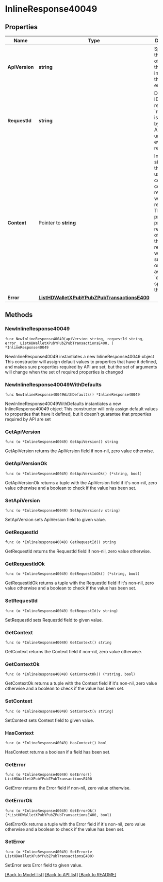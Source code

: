 # InlineResponse40049

## Properties

Name | Type | Description | Notes
------------ | ------------- | ------------- | -------------
**ApiVersion** | **string** | Specifies the version of the API that incorporates this endpoint. | 
**RequestId** | **string** | Defines the ID of the request. The &#x60;requestId&#x60; is generated by Crypto APIs and it&#39;s unique for every request. | 
**Context** | Pointer to **string** | In batch situations the user can use the context to correlate responses with requests. This property is present regardless of whether the response was successful or returned as an error. &#x60;context&#x60; is specified by the user. | [optional] 
**Error** | [**ListHDWalletXPubYPubZPubTransactionsE400**](ListHDWalletXPubYPubZPubTransactionsE400.md) |  | 

## Methods

### NewInlineResponse40049

`func NewInlineResponse40049(apiVersion string, requestId string, error_ ListHDWalletXPubYPubZPubTransactionsE400, ) *InlineResponse40049`

NewInlineResponse40049 instantiates a new InlineResponse40049 object
This constructor will assign default values to properties that have it defined,
and makes sure properties required by API are set, but the set of arguments
will change when the set of required properties is changed

### NewInlineResponse40049WithDefaults

`func NewInlineResponse40049WithDefaults() *InlineResponse40049`

NewInlineResponse40049WithDefaults instantiates a new InlineResponse40049 object
This constructor will only assign default values to properties that have it defined,
but it doesn't guarantee that properties required by API are set

### GetApiVersion

`func (o *InlineResponse40049) GetApiVersion() string`

GetApiVersion returns the ApiVersion field if non-nil, zero value otherwise.

### GetApiVersionOk

`func (o *InlineResponse40049) GetApiVersionOk() (*string, bool)`

GetApiVersionOk returns a tuple with the ApiVersion field if it's non-nil, zero value otherwise
and a boolean to check if the value has been set.

### SetApiVersion

`func (o *InlineResponse40049) SetApiVersion(v string)`

SetApiVersion sets ApiVersion field to given value.


### GetRequestId

`func (o *InlineResponse40049) GetRequestId() string`

GetRequestId returns the RequestId field if non-nil, zero value otherwise.

### GetRequestIdOk

`func (o *InlineResponse40049) GetRequestIdOk() (*string, bool)`

GetRequestIdOk returns a tuple with the RequestId field if it's non-nil, zero value otherwise
and a boolean to check if the value has been set.

### SetRequestId

`func (o *InlineResponse40049) SetRequestId(v string)`

SetRequestId sets RequestId field to given value.


### GetContext

`func (o *InlineResponse40049) GetContext() string`

GetContext returns the Context field if non-nil, zero value otherwise.

### GetContextOk

`func (o *InlineResponse40049) GetContextOk() (*string, bool)`

GetContextOk returns a tuple with the Context field if it's non-nil, zero value otherwise
and a boolean to check if the value has been set.

### SetContext

`func (o *InlineResponse40049) SetContext(v string)`

SetContext sets Context field to given value.

### HasContext

`func (o *InlineResponse40049) HasContext() bool`

HasContext returns a boolean if a field has been set.

### GetError

`func (o *InlineResponse40049) GetError() ListHDWalletXPubYPubZPubTransactionsE400`

GetError returns the Error field if non-nil, zero value otherwise.

### GetErrorOk

`func (o *InlineResponse40049) GetErrorOk() (*ListHDWalletXPubYPubZPubTransactionsE400, bool)`

GetErrorOk returns a tuple with the Error field if it's non-nil, zero value otherwise
and a boolean to check if the value has been set.

### SetError

`func (o *InlineResponse40049) SetError(v ListHDWalletXPubYPubZPubTransactionsE400)`

SetError sets Error field to given value.



[[Back to Model list]](../README.md#documentation-for-models) [[Back to API list]](../README.md#documentation-for-api-endpoints) [[Back to README]](../README.md)


